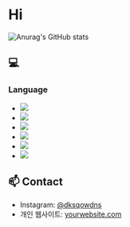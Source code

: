 <h1>Hi</h1>

![Anurag's GitHub stats](https://github-readme-stats.vercel.app/api?username=abj13&show_icons=true&theme=radical)

<h2>💻</h2>
<h3>Language</h3>
<ul>
  <li>
    <img src="https://img.shields.io/badge/Python-3766AB?style=flat-square&logo=Python&logoColor=white"/>
  </li>
  <li>
    <img src="https://img.shields.io/badge/Node.js-339933?style=flat-square&logo=Node.js&logoColor=white"/>
  </li>
  <li>
    <img src="https://img.shields.io/badge/Nest.js-E0234E?style=flat-square&logo=Nest.js&logoColor=white"/>
  </li>
  <li>
    <img src="https://img.shields.io/badge/React-61DAFB?style=flat-square&logo=React&logoColor=white"/>
  </li>
  <li>
    <img src="https://img.shields.io/badge/SpringBoot-6DB33F?style=flat-square&logo=SpringBoot&logoColor=white"/>
  </li>
  <li>
    <img src="https://img.shields.io/badge/Ubuntu-E95420?style=flat-square&logo=Ubuntu&logoColor=white"/>
  </li>
</ul>


<h2>📫 Contact</h2>
<ul>
  <li>Instagram: <a href="https://www.instagram.com/dksqodwns/">@dksqowdns</a></li>
<!--   <li>LinkedIn: <a href="LinkedIn 프로필 링크">LinkedIn 프로필</a></li> -->
  <li>개인 웹사이트: <a href="https://blog.naver.com/abj13">yourwebsite.com</a></li>
</ul>

